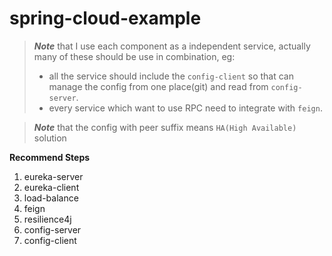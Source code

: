 # spring-cloud-example
> _**Note**_ that I use each component as a independent service, actually many of these should be use in combination, eg:
>* all the service should include the `config-client` so that can manage the config from one place(git) and read from `config-server`.
>* every service which want to use RPC need to integrate with `feign`.

> _**Note**_ that the config with peer suffix means `HA(High Available)` solution

**Recommend Steps**
1. eureka-server
2. eureka-client
3. load-balance
4. feign
5. resilience4j
6. config-server
7. config-client